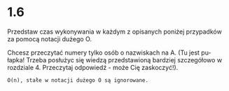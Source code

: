 # 1.6

Przedstaw czas wykonywania w każdym z opisanych poniżej przypadków za
pomocą notacji dużego O.

Chcesz przeczytać numery tylko osób o nazwiskach na A. (Tu jest pu-
łapka! Trzeba posłużyc się wiedzą przedstawioną bardziej szczegółowo
w rozdziale 4. Przeczytaj odpowiedź - może Cię zaskoczyć!).

```text
O(n), stałe w notacji dużego O są ignorowane.
```
